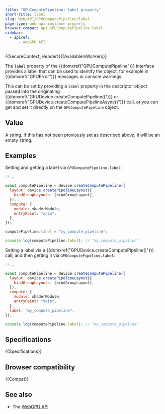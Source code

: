 ```yaml
---
title: "GPUComputePipeline: label property"
short-title: label
slug: Web/API/GPUComputePipeline/label
page-type: web-api-instance-property
browser-compat: api.GPUComputePipeline.label
sidebar:
  - apiref:
      - WebGPU API
---
```


{{SecureContext_Header}}{{AvailableInWorkers}}

The **`label`** property of the
{{domxref("GPUComputePipeline")}} interface provides a label that can be used to identify the object, for example in {{domxref("GPUError")}} messages or console warnings.

This can be set by providing a `label` property in the descriptor object passed into the originating {{domxref("GPUDevice.createComputePipeline()")}} or {{domxref("GPUDevice.createComputePipelineAsync()")}} call, or you can get and set it directly on the `GPUComputePipeline` object.

## Value

A string. If this has not been previously set as described above, it will be an empty string.

## Examples

Setting and getting a label via `GPUComputePipeline.label`:

```js
// …

const computePipeline = device.createComputePipeline({
  layout: device.createPipelineLayout({
    bindGroupLayouts: [bindGroupLayout],
  }),
  compute: {
    module: shaderModule,
    entryPoint: "main",
  },
});

computePipeline.label = "my_compute_pipeline";

console.log(computePipeline.label); // "my_compute_pipeline"
```

Setting a label via a {{domxref("GPUDevice.createComputePipeline()")}} call, and then getting it via `GPUComputePipeline.label`:

```js
// …

const computePipeline = device.createComputePipeline({
  layout: device.createPipelineLayout({
    bindGroupLayouts: [bindGroupLayout],
  }),
  compute: {
    module: shaderModule,
    entryPoint: "main",
  },
  label: "my_compute_pipeline",
});

console.log(computePipeline.label); // "my_compute_pipeline"
```

## Specifications

{{Specifications}}

## Browser compatibility

{{Compat}}

## See also

- The [WebGPU API](/en-US/docs/Web/API/WebGPU_API)
